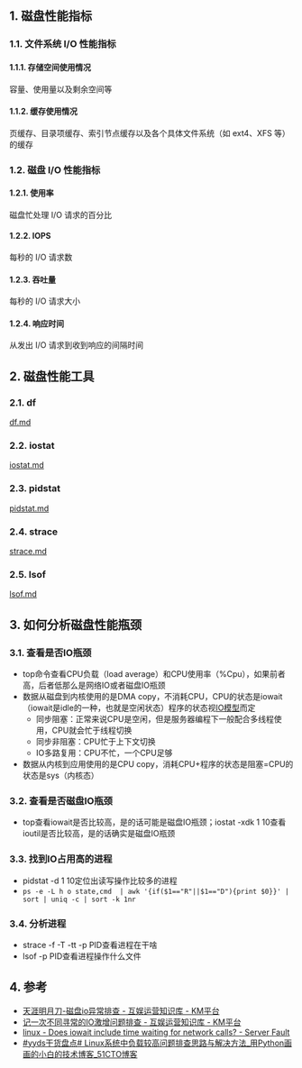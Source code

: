 ## 1. 磁盘性能指标
### 1.1. 文件系统 I/O 性能指标
#### 1.1.1. 存储空间使用情况
容量、使用量以及剩余空间等
#### 1.1.2. 缓存使用情况
页缓存、目录项缓存、索引节点缓存以及各个具体文件系统（如 ext4、XFS 等）的缓存
### 1.2. 磁盘 I/O 性能指标
#### 1.2.1. 使用率
磁盘忙处理 I/O 请求的百分比
#### 1.2.2. IOPS
每秒的 I/O 请求数
#### 1.2.3. 吞吐量
每秒的 I/O 请求大小
#### 1.2.4. 响应时间
从发出 I/O 请求到收到响应的间隔时间
## 2. 磁盘性能工具
### 2.1. df
[df.md](../命令/df.md)
### 2.2. iostat
[iostat.md](../命令/iostat.md)
### 2.3. pidstat
[pidstat.md](../命令/pidstat.md)

### 2.4. strace
[strace.md](../命令/strace.md)
### 2.5. lsof
[lsof.md](../命令/lsof.md)
## 3. 如何分析磁盘性能瓶颈
### 3.1. 查看是否IO瓶颈
- top命令查看CPU负载（load average）和CPU使用率（%Cpu），如果前者高，后者低那么是网络IO或者磁盘IO瓶颈
- 数据从磁盘到内核使用的是DMA copy，不消耗CPU，CPU的状态是iowait（iowait是idle的一种，也就是空闲状态）程序的状态视[IO模型](../IO/IO模型.md)而定
    - 同步阻塞：正常来说CPU是空闲，但是服务器编程下一般配合多线程使用，CPU就会忙于线程切换
    - 同步非阻塞：CPU忙于上下文切换
    - IO多路复用：CPU不忙，一个CPU足够
- 数据从内核到应用使用的是CPU copy，消耗CPU+程序的状态是阻塞=CPU的状态是sys（内核态）
### 3.2. 查看是否磁盘IO瓶颈
- top查看iowait是否比较高，是的话可能是磁盘IO瓶颈；iostat -xdk 1 10查看ioutil是否比较高，是的话确实是磁盘IO瓶颈
### 3.3. 找到IO占用高的进程
- pidstat -d 1 10定位出读写操作比较多的进程
- `ps -e -L h o state,cmd  | awk '{if($1=="R"||$1=="D"){print $0}}' | sort | uniq -c | sort -k 1nr`
### 3.4. 分析进程
- strace -f -T -tt -p PID查看进程在干啥
- lsof -p PID查看进程操作什么文件


## 4. 参考
- [天涯明月刀\-磁盘io异常排查 \- 互娱运营知识库 \- KM平台](https://km.woa.com/group/545/articles/show/196841?kmref=search&from_page=1&no=2)
- [记一次不同寻常的IO激增问题排查 \- 互娱运营知识库 \- KM平台](https://km.woa.com/group/545/articles/show/338696?kmref=search&from_page=1&no=6)
- [linux \- Does iowait include time waiting for network calls? \- Server Fault](https://serverfault.com/questions/37441/does-iowait-include-time-waiting-for-network-calls#:~:text=It%20does%20NOT%20count%20time,sleep()%2C%20pause()%20etc.)
- [\#yyds干货盘点\# Linux系统中负载较高问题排查思路与解决方法\_用Python画画的小白的技术博客\_51CTO博客](https://blog.51cto.com/u_13640003/4603428)